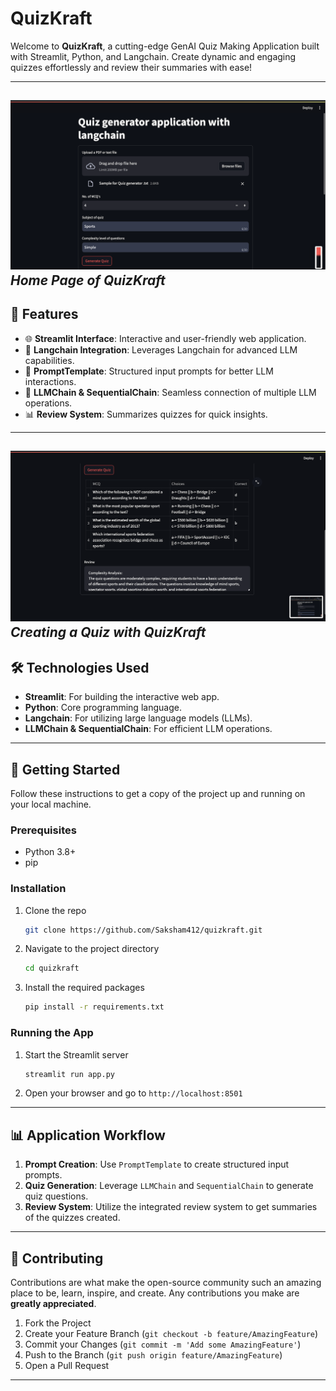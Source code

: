 # QuizKraft

Welcome to **QuizKraft**, a cutting-edge GenAI Quiz Making Application built with Streamlit, Python, and Langchain. Create dynamic and engaging quizzes effortlessly and review their summaries with ease!

---
![Home Page](src/images/1quiz.png)
*Home Page of QuizKraft*
---

## 🎨 Features

- 🌐 **Streamlit Interface**: Interactive and user-friendly web application.
- 🧠 **Langchain Integration**: Leverages Langchain for advanced LLM capabilities.
- 📝 **PromptTemplate**: Structured input prompts for better LLM interactions.
- 🔗 **LLMChain & SequentialChain**: Seamless connection of multiple LLM operations.
- 📊 **Review System**: Summarizes quizzes for quick insights.

---
![Quiz Creation](src/images/2quiz.png)
*Creating a Quiz with QuizKraft*
---

## 🛠️ Technologies Used

- **Streamlit**: For building the interactive web app.
- **Python**: Core programming language.
- **Langchain**: For utilizing large language models (LLMs).
- **LLMChain & SequentialChain**: For efficient LLM operations.

---

## 🚀 Getting Started

Follow these instructions to get a copy of the project up and running on your local machine.

### Prerequisites

- Python 3.8+
- pip

### Installation

1. Clone the repo
    ```bash
    git clone https://github.com/Saksham412/quizkraft.git
    ```
2. Navigate to the project directory
    ```bash
    cd quizkraft
    ```
3. Install the required packages
    ```bash
    pip install -r requirements.txt
    ```

### Running the App

1. Start the Streamlit server
    ```bash
    streamlit run app.py
    ```
2. Open your browser and go to `http://localhost:8501`

---

## 📊 Application Workflow

1. **Prompt Creation**: Use `PromptTemplate` to create structured input prompts.
2. **Quiz Generation**: Leverage `LLMChain` and `SequentialChain` to generate quiz questions.
3. **Review System**: Utilize the integrated review system to get summaries of the quizzes created.

---

## 🤝 Contributing

Contributions are what make the open-source community such an amazing place to be, learn, inspire, and create. Any contributions you make are **greatly appreciated**.

1. Fork the Project
2. Create your Feature Branch (`git checkout -b feature/AmazingFeature`)
3. Commit your Changes (`git commit -m 'Add some AmazingFeature'`)
4. Push to the Branch (`git push origin feature/AmazingFeature`)
5. Open a Pull Request

---
